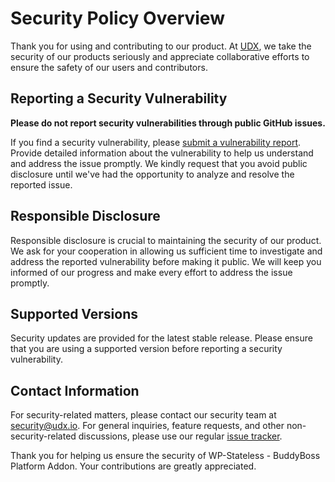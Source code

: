 # Security Policy Overview

Thank you for using and contributing to our product. At [UDX](https://udx.io), we take the security of our products seriously and appreciate collaborative efforts to ensure the safety of our users and contributors.

## Reporting a Security Vulnerability

**Please do not report security vulnerabilities through public GitHub issues.**

If you find a security vulnerability, please [submit a vulnerability report](https://github.com/udx/wp-stateless-buddyboss-addon/security/advisories/new). Provide detailed information about the vulnerability to help us understand and address the issue promptly. We kindly request that you avoid public disclosure until we've had the opportunity to analyze and resolve the reported issue.

## Responsible Disclosure

Responsible disclosure is crucial to maintaining the security of our product. We ask for your cooperation in allowing us sufficient time to investigate and address the reported vulnerability before making it public. We will keep you informed of our progress and make every effort to address the issue promptly.

## Supported Versions

Security updates are provided for the latest stable release. Please ensure that you are using a supported version before reporting a security vulnerability.

## Contact Information

For security-related matters, please contact our security team at [security@udx.io](mailto:security@udx.io). For general inquiries, feature requests, and other non-security-related discussions, please use our regular [issue tracker](https://github.com/udx/wp-stateless/issues).

Thank you for helping us ensure the security of WP-Stateless - BuddyBoss Platform Addon. Your contributions are greatly appreciated.
